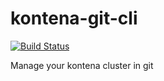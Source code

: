 # kontena-git-cli

[![Build Status](https://travis-ci.org/jakubknejzlik/kontena-git-cli.svg?branch=master)](https://travis-ci.org/jakubknejzlik/kontena-git-cli)

Manage your kontena cluster in git
